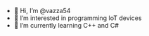 - 👋 Hi, I’m @vazza54
- 👀 I’m interested in programming IoT devices
- 🌱 I’m currently learning C++ and C#

<!---
vazza54/vazza54 is a ✨ special ✨ repository because its `README.md` (this file) appears on your GitHub profile.
You can click the Preview link to take a look at your changes.
--->
